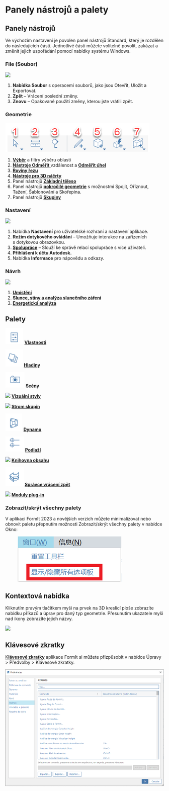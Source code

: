 # Panely nástrojů a palety

## Panely nástrojů

Ve výchozím nastavení je povolen panel nástrojů Standard, který je rozdělen do následujících částí. Jednotlivé části můžete volitelně povolit, zakázat a změnit jejich uspořádání pomocí nabídky systému Windows.

### File (Soubor)

![](../.gitbook/assets/file\_icons.png)

1. **Nabídka Soubor** s operacemi souborů, jako jsou Otevřít, Uložit a Exportovat.
2. **Zpět** – Vrácení poslední změny.
3. **Znovu** – Opakované použití změny, kterou jste vrátili zpět.

### Geometrie

![](<../.gitbook/assets/geometry_icons (1).png>)

1. [**Výběr**](https://windows.help.formit.autodesk.com/tool-library/select-edge-face-or-object) a filtry výběru oblasti
2. [**Nástroje Odměřit** ](../tool-library/measure-tool.md)vzdálenost a [**Odměřit úhel**](../tool-library/measure-angle-tool.md)
3. [**Roviny řezu**](../tool-library/section-planes.md)
4. [**Nástroje pro 3D náčrty**](../formit-primer/part-i/3d-sketching.md)
5. Panel nástrojů [**Základní těleso**](../tool-library/place-primitive-object.md)
6. Panel nástrojů [**pokročilé geometrie**](tool-bars.md) s možnostmi Spojit, Oříznout, Tažení, Šablonování a Skořepina.
7. Panel nástrojů [**Skupiny**](../tool-library/groups.md)

### Nastavení

![](../.gitbook/assets/settings\_icons.png)

1. Nabídka **Nastavení** pro uživatelské rozhraní a nastavení aplikace.
2. **Režim dotykového ovládání** – Umožňuje interakce na zařízeních s dotykovou obrazovkou.
3. [**Spolupráce**](../tool-library/collaboration.md) – Slouží ke správě relací spolupráce s více uživateli.
4. **Přihlášení k účtu Autodesk.**
5. Nabídka **Informace** pro nápovědu a odkazy.

### Návrh

![](../.gitbook/assets/design\_icons.png)

1. [**Umístění**](../tool-library/setting-location.md)
2. [**Slunce, stíny a analýza slunečního záření**](../tool-library/solar-analysis.md)
3. [**Energetická analýza**](../tool-library/energy-analysis.md)

## Palety

![](<../.gitbook/assets/properties (1).png>) [**Vlastnosti**](https://windows.help.formit.autodesk.com/tool-library/properties)

![](../.gitbook/assets/layers.png) [**Hladiny**](../tool-library/layers.md)

![](../.gitbook/assets/scenes.png) [**Scény**](../tool-library/scenes.md)

![](../.gitbook/assets/visual\_styles.png) [**Vizuální styly**](../tool-library/visual-styles.md)

![](../.gitbook/assets/branch\_tree.png) [**Strom skupin**](../tool-library/groups-tree.md)

![](../.gitbook/assets/dynamo.png) [**Dynamo**](../tool-library/dynamo.md)

![](../.gitbook/assets/levels.png) [**Podlaží**](../tool-library/levels-and-area.md)

![](../.gitbook/assets/content\_library.png) [**Knihovna obsahu**](../tool-library/content-library.md)

![](../.gitbook/assets/undo.png) [**Správce vrácení zpět**](https://github.com/FormIt3D/autodesk-formit-360-windows-help/tree/c377e7b8a3b8e43e684321d0b7de867608d317a3/tool-library/undo-manager.md)

![](../.gitbook/assets/plugin\_img.png) [**Moduly plug-in**](https://windows.help.formit.autodesk.com/tool-library/plug-ins)

### Zobrazit/skrýt všechny palety

V aplikaci FormIt 2023 a novějších verzích můžete minimalizovat nebo obnovit paletu přepnutím možnosti Zobrazit/skrýt všechny palety v nabídce Okno:

<figure><img src="../.gitbook/assets/ShowHidePalette.png" alt=""><figcaption></figcaption></figure>

## Kontextová nabídka

Kliknutím pravým tlačítkem myši na prvek na 3D kreslicí ploše zobrazíte nabídku příkazů a úprav pro daný typ geometrie. Přesunutím ukazatele myši nad ikony zobrazíte jejich názvy.

![](../.gitbook/assets/wheel\_img.png)

## Klávesové zkratky

[K**lávesové zkratky**](../appendix/keyboard-shortcuts.md) aplikace FormIt si můžete přizpůsobit v nabídce Úpravy > Předvolby > Klávesové zkratky.

![](<../.gitbook/assets/shortcuts_img (1).png>)
